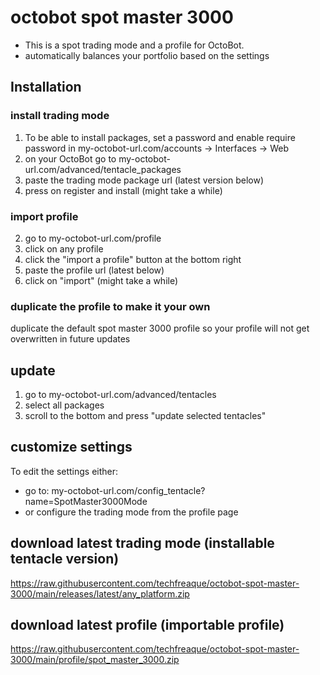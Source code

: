 # octobot spot master 3000
- This is a spot trading mode and a profile for OctoBot.
- automatically balances your portfolio based on the settings

## Installation
### install trading mode
1. To be able to install packages, set a password and enable require password in my-octobot-url.com/accounts -> Interfaces -> Web
1.  on your OctoBot go to my-octobot-url.com/advanced/tentacle_packages
2. paste the trading mode package url (latest version below)
3. press on register and install (might take a while)

### import profile
2. go to my-octobot-url.com/profile
3. click on any profile
4. click the "import a profile" button at the bottom right
5. paste the profile url (latest below) 
6. click on "import" (might take a while)

### duplicate the profile to make it your own
duplicate the default spot master 3000 profile so your profile will not get overwritten in future updates

## update
1. go to my-octobot-url.com/advanced/tentacles
2. select all packages
3. scroll to the bottom and press "update selected tentacles"

## customize settings
To edit the settings either:
- go to: my-octobot-url.com/config_tentacle?name=SpotMaster3000Mode
- or configure the trading mode from the profile page

## download latest trading mode (installable tentacle version)
https://raw.githubusercontent.com/techfreaque/octobot-spot-master-3000/main/releases/latest/any_platform.zip


## download latest profile (importable profile)
https://raw.githubusercontent.com/techfreaque/octobot-spot-master-3000/main/profile/spot_master_3000.zip
